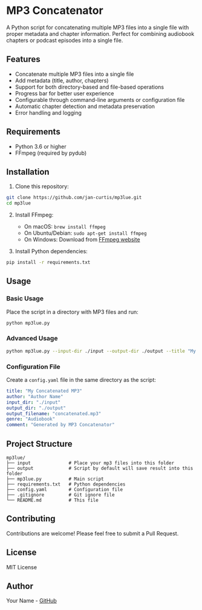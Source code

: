 # MP3 Concatenator

A Python script for concatenating multiple MP3 files into a single file with proper metadata and chapter information. Perfect for combining audiobook chapters or podcast episodes into a single file.

## Features

- Concatenate multiple MP3 files into a single file
- Add metadata (title, author, chapters)
- Support for both directory-based and file-based operations
- Progress bar for better user experience
- Configurable through command-line arguments or configuration file
- Automatic chapter detection and metadata preservation
- Error handling and logging

## Requirements

- Python 3.6 or higher
- FFmpeg (required by pydub)

## Installation

1. Clone this repository:
```bash
git clone https://github.com/jan-curtis/mp3lue.git
cd mp3lue
```

2. Install FFmpeg:
   - On macOS: `brew install ffmpeg`
   - On Ubuntu/Debian: `sudo apt-get install ffmpeg`
   - On Windows: Download from [FFmpeg website](https://ffmpeg.org/download.html)

3. Install Python dependencies:
```bash
pip install -r requirements.txt
```

## Usage

### Basic Usage

Place the script in a directory with MP3 files and run:
```bash
python mp3lue.py
```

### Advanced Usage

```bash
python mp3lue.py --input-dir ./input --output-dir ./output --title "My Concatenated MP3" --author "Author Name" --output-filename "New file.mp3"
```

### Configuration File

Create a `config.yaml` file in the same directory as the script:

```yaml
title: "My Concatenated MP3"
author: "Author Name"
input_dir: "./input"
output_dir: "./output"
output_filename: "concatenated.mp3"
genre: "Audiobook"
comment: "Generated by MP3 Concatenator"
```

## Project Structure

```
mp3lue/
├── input              # Place your mp3 files into this folder
├── output             # Script by default will save result into this folder
├── mp3lue.py          # Main script
├── requirements.txt   # Python dependencies
├── config.yaml        # Configuration file
├── .gitignore         # Git ignore file
└── README.md          # This file
```

## Contributing

Contributions are welcome! Please feel free to submit a Pull Request.

## License

MIT License

## Author

Your Name - [GitHub](https://github.com/yourusername) 